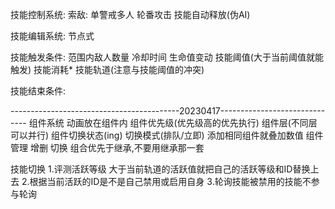 技能控制系统:
    索敌:
        单警戒多人
        轮番攻击
    技能自动释放(伪AI)
    
技能编辑系统:
    节点式

技能触发条件:
    范围内敌人数量
    冷却时间
    生命值变动
    技能阈值(大于当前阈值就能触发)
    技能消耗*
    技能轨道(注意与技能阈值的冲突)

技能结束条件:

------------------------------------------20230417------------------------------
组件系统
动画放在组件内
组件优先级(优先级高的优先执行)
组件层(不同层可以并行)
组件切换状态(ing)
切换模式(排队/立即)
添加相同组件就叠加数值
组件管理
    增删
    切换
组合优先于继承,不要用继承那一套

技能切换
    1.评测活跃等级 大于当前轨道的活跃值就把自己的活跃等级和ID替换上去
    2.根据当前活跃的ID是不是自己禁用或启用自身
    3.轮询技能被禁用的技能不参与轮询
